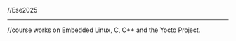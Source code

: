 //Ese2025

--------------------------------------------------------------

//course works on Embedded Linux, C, C++ and the Yocto Project.
